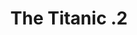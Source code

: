 ---
pid: pt37
title: The Titanic .2
location_transcription: In bluebell hill
coordinates: "[-75.200284166159, 40.034777791752]"
zipcode: 
gen_neighborhood: 
neighborhood: 
outside_phl: 
age: '11'
age_range: 6-13
instagram: 
image_file_name: pt_37.jpg
proposal_transcription: 
topic: Architecture,History
topic_summary: 0, 0
type: Other No Form
keywords_other: 
credit: Aidinh Fersnor
image_labels: 
twitter: 
facebook: 
permalink: "/monuments/pt37/"
layout: item-page
---